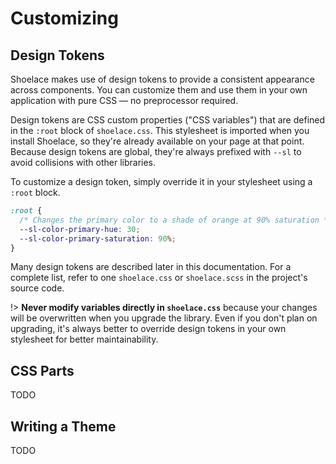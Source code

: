 # Customizing

## Design Tokens

Shoelace makes use of design tokens to provide a consistent appearance across components. You can customize them and use them in your own application with pure CSS — no preprocessor required.

Design tokens are CSS custom properties ("CSS variables") that are defined in the `:root` block of `shoelace.css`. This stylesheet is imported when you install Shoelace, so they're already available on your page at that point. Because design tokens are global, they're always prefixed with `--sl` to avoid collisions with other libraries.

To customize a design token, simply override it in your stylesheet using a `:root` block.

```css
:root {
  /* Changes the primary color to a shade of orange at 90% saturation */
  --sl-color-primary-hue: 30;
  --sl-color-primary-saturation: 90%;
}
```

Many design tokens are described later in this documentation. For a complete list, refer to one `shoelace.css` or `shoelace.scss` in the project's source code.

!> **Never modify variables directly in `shoelace.css`** because your changes will be overwritten when you upgrade the library. Even if you don't plan on upgrading, it's always better to override design tokens in your own stylesheet for better maintainability.

## CSS Parts

TODO

## Writing a Theme

TODO